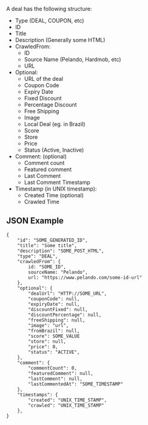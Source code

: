 A deal has the following structure:
- Type (DEAL, COUPON, etc)
- ID
- Title
- Description (Generally some HTML)
- CrawledFrom:
    - ID
    - Source Name (Pelando, Hardmob, etc)
    - URL
- Optional:
    - URL of the deal
    - Coupon Code
    - Expiry Date
    - Fixed Discount
    - Percentage Discount
    - Free Shipping
    - Image
    - Local Deal (eg. in Brazil)
    - Score
    - Store
    - Price
    - Status (Active, Inactive)
- Comment: (optional)
    - Comment count
    - Featured comment
    - Last Comment
    - Last Comment Timestamp
- Timestamp (in UNIX timestamp):
    - Created Time (optional)
    - Crawled Time

## JSON Example
```
{
    "id": "SOME_GENERATED_ID",
    "title": "Some title",
    "description": "SOME_POST_HTML",
    "type": "DEAL",
    "crawledFrom": {
        id: "SOME_ID",
        sourceName: "Pelando",
        url: "https://www.pelando.com/some-id-url"
    },
    "optional": {
        "dealUrl": "HTTP://SOME_URL",
        "couponCode": null,
        "expiryDate": null,
        "discountFixed": null,
        "discountPercentage": null,
        "freeShipping": null,
        "image": "url",
        "fromBrazil": null,
        "score": SOME_VALUE
        "store": null,
        "price": 0,
        "status": "ACTIVE",
    },
    "comment": {
        "commentCount": 0,
        "featuredComment": null,
        "lastComment": null,
        "lastCommentedAt": "SOME_TIMESTAMP"
    },
    "timestamps": {
        "created": "UNIX_TIME_STAMP",
        "crawled": "UNIX_TIME_STAMP"
    },
}
```
